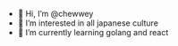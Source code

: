 - 👋 Hi, I’m @chewwey
- 👀 I’m interested in all japanese culture
- 🌱 I’m currently learning golang and react


<!---
chewwey/chewwey is a ✨ special ✨ repository because its `README.md` (this file) appears on your GitHub profile.
You can click the Preview link to take a look at your changes.
--->
